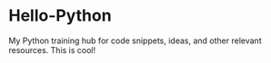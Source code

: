 # Hello-Python
My Python training hub for code snippets, ideas, and other relevant resources.
This is cool!
